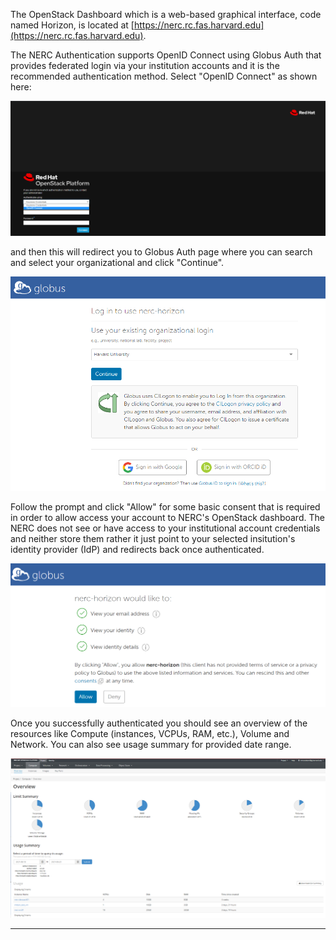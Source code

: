 The OpenStack Dashboard which is a web-based graphical interface, code named Horizon, is located at [https://nerc.rc.fas.harvard.edu](https://nerc.rc.fas.harvard.edu).

The NERC Authentication supports OpenID Connect using Globus Auth that provides federated login via your institution accounts and it is the recommended authentication method. Select "OpenID Connect" as shown here:

![OpenID Connect](images/openstack_login.png)

and then this will redirect you to Globus Auth page where you can search and select your organizational and click "Continue".

![Globus Auth](images/globus_auth.png)

Follow the prompt and click "Allow" for some basic consent that is required in order to allow access your account to NERC's OpenStack dashboard. The NERC does not see or have access to your institutional account credentials and neither store them rather it just point to your selected insitution's identity provider (IdP) and redirects back once authenticated.

![Globus Auth Permission](images/globus_auth_access.png)

Once you successfully authenticated you should see an overview of the resources like Compute (instances, VCPUs, RAM, etc.), Volume and Network. You can also see usage summary for provided date range.

![OpenStack Horizon dashboard](images/horizon_dashboard.png)

---
